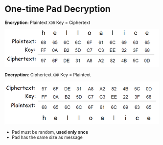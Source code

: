 # One-time Pad Decryption

**Encryption**: Plaintext `XOR` Key = Ciphertext

![](../.gitbook/assets/image%20%282%29.png)



**Decryption**: Ciphertext `XOR` Key = Plaintext

![](../.gitbook/assets/image.png)

* Pad must be random, **used only once** 
* Pad has the same size as message



